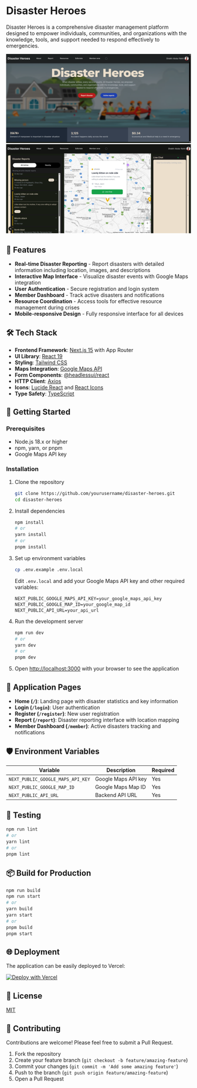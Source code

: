 # Disaster Heroes

Disaster Heroes is a comprehensive disaster management platform designed to empower individuals, communities, and organizations with the knowledge, tools, and support needed to respond effectively to emergencies.

![Disaster Heroes Platform](./src/app/assets/landing.png)
![Members area](./src/app/assets/members.png)
## 🚨 Features

- **Real-time Disaster Reporting** - Report disasters with detailed information including location, images, and descriptions
- **Interactive Map Interface** - Visualize disaster events with Google Maps integration
- **User Authentication** - Secure registration and login system
- **Member Dashboard** - Track active disasters and notifications
- **Resource Coordination** - Access tools for effective resource management during crises
- **Mobile-responsive Design** - Fully responsive interface for all devices

## 🛠️ Tech Stack

- **Frontend Framework**: [Next.js 15](https://nextjs.org/) with App Router
- **UI Library**: [React 19](https://react.dev/)
- **Styling**: [Tailwind CSS](https://tailwindcss.com/)
- **Maps Integration**: [Google Maps API](https://developers.google.com/maps) 
- **Form Components**: [@headlessui/react](https://headlessui.com/)
- **HTTP Client**: [Axios](https://axios-http.com/)
- **Icons**: [Lucide React](https://lucide.dev/) and [React Icons](https://react-icons.github.io/react-icons/)
- **Type Safety**: [TypeScript](https://www.typescriptlang.org/)

## 🚀 Getting Started

### Prerequisites

- Node.js 18.x or higher
- npm, yarn, or pnpm
- Google Maps API key

### Installation

1. Clone the repository
   ```bash
   git clone https://github.com/yourusername/disaster-heroes.git
   cd disaster-heroes
   ```

2. Install dependencies
   ```bash
   npm install
   # or
   yarn install
   # or
   pnpm install
   ```

3. Set up environment variables
   ```bash
   cp .env.example .env.local
   ```
   
   Edit `.env.local` and add your Google Maps API key and other required variables:
   ```
   NEXT_PUBLIC_GOOGLE_MAPS_API_KEY=your_google_maps_api_key
   NEXT_PUBLIC_GOOGLE_MAP_ID=your_google_map_id
   NEXT_PUBLIC_API_URL=your_api_url
   ```

4. Run the development server
   ```bash
   npm run dev
   # or
   yarn dev
   # or
   pnpm dev
   ```

5. Open [http://localhost:3000](http://localhost:3000) with your browser to see the application

## 📱 Application Pages

- **Home (`/`)**: Landing page with disaster statistics and key information
- **Login (`/login`)**: User authentication
- **Register (`/register`)**: New user registration
- **Report (`/report`)**: Disaster reporting interface with location mapping
- **Member Dashboard (`/member`)**: Active disasters tracking and notifications

## 🛡️ Environment Variables

| Variable | Description | Required |
|----------|-------------|----------|
| `NEXT_PUBLIC_GOOGLE_MAPS_API_KEY` | Google Maps API key | Yes |
| `NEXT_PUBLIC_GOOGLE_MAP_ID` | Google Maps Map ID | Yes |
| `NEXT_PUBLIC_API_URL` | Backend API URL | Yes |

## 🧪 Testing

```bash
npm run lint
# or
yarn lint
# or
pnpm lint
```

## 📦 Build for Production

```bash
npm run build
npm run start
# or
yarn build
yarn start
# or
pnpm build
pnpm start
```

## 🌐 Deployment

The application can be easily deployed to Vercel:

[![Deploy with Vercel](https://vercel.com/button)](https://vercel.com/new/git/external?repository-url=https://github.com/yourusername/disaster-heroes)

## 📝 License

[MIT](LICENSE)

## 👥 Contributing

Contributions are welcome! Please feel free to submit a Pull Request.

1. Fork the repository
2. Create your feature branch (`git checkout -b feature/amazing-feature`)
3. Commit your changes (`git commit -m 'Add some amazing feature'`)
4. Push to the branch (`git push origin feature/amazing-feature`)
5. Open a Pull Request
